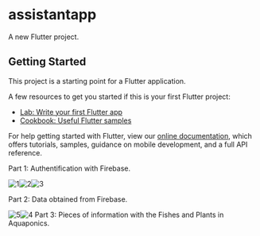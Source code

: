 # assistantapp

A new Flutter project.

## Getting Started

This project is a starting point for a Flutter application.

A few resources to get you started if this is your first Flutter project:

- [Lab: Write your first Flutter app](https://flutter.dev/docs/get-started/codelab)
- [Cookbook: Useful Flutter samples](https://flutter.dev/docs/cookbook)

For help getting started with Flutter, view our
[online documentation](https://flutter.dev/docs), which offers tutorials,
samples, guidance on mobile development, and a full API reference.



Part 1: Authentification with Firebase.

![1](https://user-images.githubusercontent.com/60444937/123497305-a3310e80-d624-11eb-8bb9-212f6261be2f.PNG)![2](https://user-images.githubusercontent.com/60444937/123497382-23577400-d625-11eb-9976-f9ae6fae8de8.PNG)![3](https://user-images.githubusercontent.com/60444937/123497444-7af5df80-d625-11eb-9c7b-703ea778afe9.PNG)






Part 2: Data obtained from Firebase.

![5](https://user-images.githubusercontent.com/60444937/123497614-6bc36180-d626-11eb-8d06-141823fe121e.PNG)![4](https://user-images.githubusercontent.com/60444937/123497619-6e25bb80-d626-11eb-8e94-bd40544f6de3.PNG)
Part 3: Pieces of information with the Fishes and Plants in Aquaponics.
